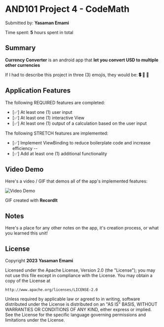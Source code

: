  <!-- (This is a comment) INSTRUCTIONS: Go through this page and fill out any **bolded** entries with their correct values.-->

# AND101 Project 4 - CodeMath

Submitted by: **Yasaman Emami**

Time spent: **5** hours spent in total

## Summary

**Currency Converter** is an android app that **let you convert USD to multiple other currencies**

If I had to describe this project in three (3) emojis, they would be: **:heavy_dollar_sign: :currency_exchange: :arrows_counterclockwise:**

## Application Features

<!-- (This is a comment) Please be sure to change the [ ] to [x] for any features you completed.  If a feature is not checked [x], you might miss the points for that item! -->

The following REQUIRED features are completed:

- [:white_check_mark:] At least one (1) user input
- [:white_check_mark:] At least one (1) interactive View
- [:white_check_mark:] At least one (1) output of a calculation based on the user input

The following STRETCH features are implemented:

- [:white_check_mark:] Implement ViewBinding to reduce boilerplate code and increase efficiency -- <LinearLayout/>
- [:white_check_mark:] Add at least one (1) additional functionality 


## Video Demo

Here's a video / GIF that demos all of the app's implemented features:

<img src='http://g.recordit.co/AVY6OyRdaL.gif' title='Video Demo' width='' alt='Video Demo' />

GIF created with **RecordIt**

<!-- Recommended tools:
- [Kap](https://getkap.co/) for macOS
- [ScreenToGif](https://www.screentogif.com/) for Windows
- [peek](https://github.com/phw/peek) for Linux. -->

## Notes

Here's a place for any other notes on the app, it's creation process, or what you learned this unit!

## License

Copyright **2023** **Yasaman Emami**

Licensed under the Apache License, Version 2.0 (the "License");
you may not use this file except in compliance with the License.
You may obtain a copy of the License at

    http://www.apache.org/licenses/LICENSE-2.0

Unless required by applicable law or agreed to in writing, software
distributed under the License is distributed on an "AS IS" BASIS,
WITHOUT WARRANTIES OR CONDITIONS OF ANY KIND, either express or implied.
See the License for the specific language governing permissions and
limitations under the License.

